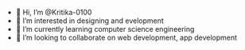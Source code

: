 - 👋 Hi, I’m @Kritika-0100
- 👀 I’m interested in designing and evelopment
- 🌱 I’m currently learning computer science engineering 
- 💞️ I’m looking to collaborate on web development, app development 
  

<!---
Kritika-0100/Kritika-0100 is a ✨ special ✨ repository because its `README.md` (this file) appears on your GitHub profile.
You can click the Preview link to take a look at your changes.
--->
